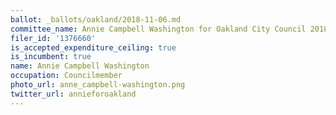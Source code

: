 ```yaml
---
ballot: _ballots/oakland/2018-11-06.md
committee_name: Annie Campbell Washington for Oakland City Council 2018
filer_id: '1376660'
is_accepted_expenditure_ceiling: true
is_incumbent: true
name: Annie Campbell Washington
occupation: Councilmember
photo_url: anne_campbell-washington.png
twitter_url: annieforoakland
---
```

